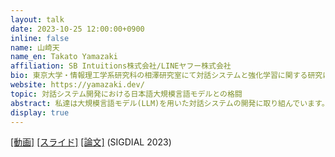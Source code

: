 ```yaml
---
layout: talk
date: 2023-10-25 12:00:00+0900
inline: false
name: 山崎天
name_en: Takato Yamazaki
affiliation: SB Intuitions株式会社/LINEヤフー株式会社
bio: 東京大学・情報理工学系研究科の相澤研究室にて対話システムと強化学習に関する研究に従事し、2021年3月に同大学より修士号を取得。同年4月にLINE株式会社のNLP開発チームに参加。対話システムユニットのディレクターとして、LLM応用システムやNLP要素技術の開発に携わる。2023年9月より、SB Intuitions株式会社のシニアエンジニア（LINEヤフー株式会社から出向）として勤務。
website: https://yamazaki.dev/
topic: 対話システム開発における日本語大規模言語モデルとの格闘
abstract: 私達は大規模言語モデル(LLM)を用いた対話システムの開発に取り組んでいます。今回はLLM自体の開発についてではなく、対話システムチームでのコンペティション参加経験をもとに、LLMを基盤とするマルチモーダル対話システムが抱える課題やそれをどのように克服してきたかを紹介いたします。さらに、SIGdial 2023のデモトラックで発表したアバター対話システムの背景や意図、そして今後の方向性についても触れます。
display: true
---
```

[[動画]](https://youtu.be/uUvuYnqgY9M) [[スライド]](https://sbint.sharepoint.com/:b:/s/file_management/EeoPPZKbu65Ctk1NDKxNbRsBNbMmHx5SfVc8Tf0HKjFMXw?e=PKFBPj) [[論文]](https://sigdialinlg2023.github.io/paper_sigdial70.html) (SIGDIAL 2023)
